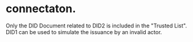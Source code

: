 # connectaton.

Only the DID Document related to DID2 is included in the "Trusted List". DID1 can be used to simulate the issuance by an invalid actor.
